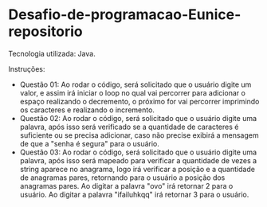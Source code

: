 # Desafio-de-programacao-Eunice-repositorio

Tecnologia utilizada: Java.

Instruções:
  - Questão 01: Ao rodar o código, será solicitado que o usuário digite um valor, e assim irá iniciar o loop no qual vai percorrer para adicionar o espaço realizando o decremento,
  o próximo for vai percorrer imprimindo os caracteres e realizando o incremento.
  - Questão 02: Ao rodar o código, será solicitado que o usuário digite uma palavra, após isso será verificado se a quantidade de caracteres é suficiente ou se precisa adicionar,   caso não precise exibirá a mensagem de que a "senha é segura" para o usuário.
  - Questão 03: Ao rodar o código, será solicitado que o usuário digite uma palavra, após isso será mapeado para verificar a quantidade de vezes a string aparece no anagrama, logo   irá verificar a posição e a quantidade de anagramas pares, retornando para o usuário a posição dos anagramas pares. Ao digitar a palavra "ovo" irá retornar 2 para o usuário. Ao   digitar a palavra "ifailuhkqq" irá retornar 3 para o usuário.
